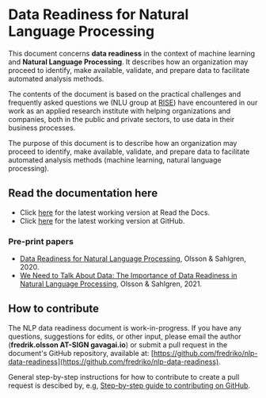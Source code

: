 # Data Readiness for Natural Language Processing

This document concerns **data readiness** in the context of machine learning and **Natural Language Processing**. It describes 
how an organization may proceed to identify, make available, validate, and prepare data to facilitate automated 
analysis methods. 

The contents of the document is based on the practical challenges and frequently asked questions we 
(NLU group at [RISE](https://ri.se)) have encountered in our work as an applied research institute with helping 
organizations and companies, both in the  public and private sectors, to use data in their business processes.

The purpose of this document is to describe how an organization may proceed to identify, make available, validate, and prepare 
data to facilitate automated analysis methods (machine learning, natural language processing).

## Read the documentation here

* Click [here](https://nlp-data-readiness.readthedocs.io/en/latest/) for the latest working version at Read the Docs.
* Click [here](docs/README.md) for the latest working version at GitHub.


### Pre-print papers
* [Data Readiness for Natural Language Processing](https://arxiv.org/abs/2009.02043), Olsson & Sahlgren, 2020.
* [We Need to Talk About Data: The Importance of Data Readiness in Natural Language Processing](https://arxiv.org/abs/2110.05464), Olsson & Sahlgren, 2021.


## How to contribute

The NLP data readiness document is work-in-progress. If you have any questions, suggestions for edits, or other input, 
please email the author (**fredrik.olsson AT-SIGN gavagai.io**) or submit a pull request in the document's GitHub repository, available at: 
[https://github.com/fredriko/nlp-data-readiness](https://github.com/fredriko/nlp-data-readiness).

General step-by-step instructions for how to contribute to create a pull request is descibed by, e.g, 
[Step-by-step guide to contributing on GitHub](https://www.dataschool.io/how-to-contribute-on-github/).
